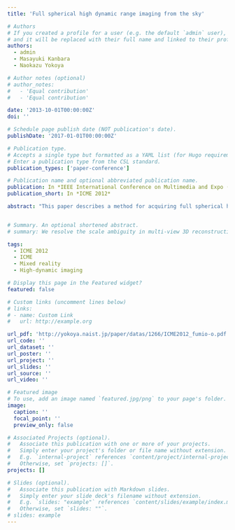 ```yaml
---
title: 'Full spherical high dynamic range imaging from the sky'

# Authors
# If you created a profile for a user (e.g. the default `admin` user), write the username (folder name) here
# and it will be replaced with their full name and linked to their profile.
authors:
  - admin
  - Masayuki Kanbara
  - Naokazu Yokoya

# Author notes (optional)
# author_notes:
#   - 'Equal contribution'
#   - 'Equal contribution'

date: '2013-10-01T00:00:00Z'
doi: ''

# Schedule page publish date (NOT publication's date).
publishDate: '2017-01-01T00:00:00Z'

# Publication type.
# Accepts a single type but formatted as a YAML list (for Hugo requirements).
# Enter a publication type from the CSL standard.
publication_types: ['paper-conference']

# Publication name and optional abbreviated publication name.
publication: In *IEEE International Conference on Multimedia and Expo (ICME 2012)*
publication_short: In *ICME 2012*

abstract: "This paper describes a method for acquiring full spherical high dynamic range (HDR) images with no missing areas by using two omni directional cameras mounted on the top and bottom of an unmanned airship. The full spherical HDR images are generated by combining multiple omni directional images that are captured with different shutter speeds.@The images generated are intended for uses in telepresence, augmented telepresence, and image-based lighting."


# Summary. An optional shortened abstract.
# summary: We resolve the scale ambiguity in multi-view 3D reconstruction with dual-pixel imaging. 

tags:
  - ICME 2012
  - ICME
  - Mixed reality
  - High-dynamic imaging

# Display this page in the Featured widget?
featured: false 

# Custom links (uncomment lines below)
# links:
# - name: Custom Link
#   url: http://example.org

url_pdf: 'http://yokoya.naist.jp/paper/datas/1266/ICME2012_fumio-o.pdf'
url_code: ''
url_dataset: ''
url_poster: ''
url_project: ''
url_slides: ''
url_source: ''
url_video: ''

# Featured image
# To use, add an image named `featured.jpg/png` to your page's folder.
image:
  caption: ''
  focal_point: ''
  preview_only: false

# Associated Projects (optional).
#   Associate this publication with one or more of your projects.
#   Simply enter your project's folder or file name without extension.
#   E.g. `internal-project` references `content/project/internal-project/index.md`.
#   Otherwise, set `projects: []`.
projects: []

# Slides (optional).
#   Associate this publication with Markdown slides.
#   Simply enter your slide deck's filename without extension.
#   E.g. `slides: "example"` references `content/slides/example/index.md`.
#   Otherwise, set `slides: ""`.
# slides: example
---
```


<!-- {{% callout note %}}
Click the _Cite_ button above to demo the feature to enable visitors to import publication metadata into their reference management software.
{{% /callout %}}

{{% callout note %}}
Create your slides in Markdown - click the _Slides_ button to check out the example.
{{% /callout %}}

Add the publication's **full text** or **supplementary notes** here. You can use rich formatting such as including [code, math, and images](https://docs.hugoblox.com/content/writing-markdown-latex/). -->
